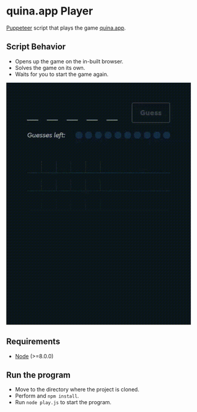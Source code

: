 # quina.app Player
[Puppeteer](https://developers.google.com/web/tools/puppeteer) script that plays the game [quina.app](https://quina.app/).

## Script Behavior
 - Opens up the game on the in-built browser.
 - Solves the game on its own.
 - Waits for you to start the game again.

![quina Player Demo](https://github.com/shawnThottan/quina_player/blob/master/quina-player.gif?raw=true)

## Requirements

 - [Node](https://nodejs.org/en/) (>=8.0.0)

## Run the program

 - Move to the directory where the project is cloned.
 - Perform and ```npm install```.
 - Run ```node play.js``` to start the program.
